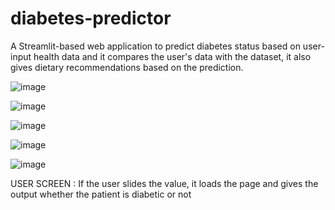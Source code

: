 # diabetes-predictor

A Streamlit-based web application to predict diabetes status based
on user-input health data and it compares the user's data with the
dataset, it also gives dietary recommendations based on the prediction.

![image](https://github.com/amirthag/diabetes-predictor/assets/122242375/b753de89-cdba-4c95-b03f-9d4617bb530a)

![image](https://github.com/amirthag/diabetes-predictor/assets/122242375/67d8e495-392e-4a2c-b2c8-2d00d3464bd8)

![image](https://github.com/amirthag/diabetes-predictor/assets/122242375/680d89da-517c-4b6b-ad8a-25c9ffcba5c2)

![image](https://github.com/amirthag/diabetes-predictor/assets/122242375/5090d213-8a6f-42de-b1a4-4892f8a0b445)

![image](https://github.com/amirthag/diabetes-predictor/assets/122242375/37ae7b4d-702f-41b7-a21a-6b5d1887f265)

USER SCREEN : If the user slides the value, it loads the page and gives the output whether the patient is diabetic or not
